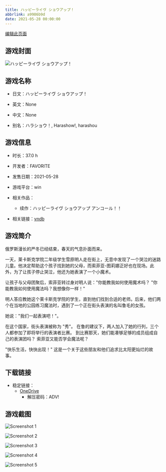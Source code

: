 ```yaml
---
title: ハッピーライヴ ショウアップ！
abbrlink: a9986b9d
date: 2021-05-28 00:00:00
---
```

[编辑此页面](https://github.com/ACG-3/ADV3-source/blob/main/source/_posts/games/%E3%83%8F%E3%83%83%E3%83%94%E3%83%BC%E3%83%A9%E3%82%A4%E3%83%B4%20%E3%82%B7%E3%83%A7%E3%82%A6%E3%82%A2%E3%83%83%E3%83%97%EF%BC%81.md)

## 游戏封面

![ハッピーライヴ ショウアップ！](https://pan.timero.xyz/onedrive/img_lib_001/%E3%83%8F%E3%83%83%E3%83%94%E3%83%BC%E3%83%A9%E3%82%A4%E3%83%B4%20%E3%82%B7%E3%83%A7%E3%82%A6%E3%82%A2%E3%83%83%E3%83%97%EF%BC%81_cover.avif)


## 游戏名称

- 日文：ハッピーライヴ ショウアップ！
- 英文：None
- 中文：None

- 别名：ハラショウ！, Harashow!, harashou


## 游戏信息

- 时长：37.0 h
- 开发者：FAVORITE
- 发售日期：2021-05-28
- 游戏平台：win
- 相关作品：
   - 续作：ハッピーライヴ ショウアップ アンコール！！

- 相关链接：[vndb](https://vndb.org/v29884)


## 游戏简介

俄罗斯漫长的严冬已经结束，春天的气息扑面而来。

一天，莱卡斯克学院二年级学生雪原明人走在街上，无意中发现了一个哭泣的迷路儿童。他决定帮助这个孩子找到她的父母，而索菲亚-图莉娜正好也在现场。此外，为了让孩子停止哭泣，他还为她表演了一个小魔术。

让孩子与父母团聚后，索菲亚转过身对明人说："你能教我如何使用魔术吗？
"你能教我如何使用魔法吗？我想像你一样！"

明人答应教她这个莱卡斯克学院的学生，直到他们找到合适的老师。后来，他们两个在当地的公园练习魔法时，遇到了一个正在街头表演的名叫鲁毛的女孩。

她说："我们一起表演吧！"。

在这个国家，街头表演被称为 "秀"。
在鲁的建议下，两人加入了她的行列，三个人都参加了即将举行的表演者比赛。
到比赛那天，她们能凑够足够的成员组成自己的表演团吗？
索菲亚又能否学会魔法呢？

"快乐生活，快快出现！"
这是一个关于这些朋友和他们追求比太阳更灿烂的故事。


## 下载链接

- 稳定链接：
    - [OneDrive](https://pan.timero.xyz/onedrive/adv_lib_001/%E3%83%8F%E3%83%83%E3%83%94%E3%83%BC%E3%83%A9%E3%82%A4%E3%83%B4%20%E3%82%B7%E3%83%A7%E3%82%A6%E3%82%A2%E3%83%83%E3%83%97%EF%BC%81)
        - 解压密码：ADV!



## 游戏截图


![Screenshot 1](https://pan.timero.xyz/onedrive/img_lib_001/%E3%83%8F%E3%83%83%E3%83%94%E3%83%BC%E3%83%A9%E3%82%A4%E3%83%B4%20%E3%82%B7%E3%83%A7%E3%82%A6%E3%82%A2%E3%83%83%E3%83%97%EF%BC%81_Screenshot_1.avif)

![Screenshot 2](https://pan.timero.xyz/onedrive/img_lib_001/%E3%83%8F%E3%83%83%E3%83%94%E3%83%BC%E3%83%A9%E3%82%A4%E3%83%B4%20%E3%82%B7%E3%83%A7%E3%82%A6%E3%82%A2%E3%83%83%E3%83%97%EF%BC%81_Screenshot_2.avif)

![Screenshot 3](https://pan.timero.xyz/onedrive/img_lib_001/%E3%83%8F%E3%83%83%E3%83%94%E3%83%BC%E3%83%A9%E3%82%A4%E3%83%B4%20%E3%82%B7%E3%83%A7%E3%82%A6%E3%82%A2%E3%83%83%E3%83%97%EF%BC%81_Screenshot_3.avif)

![Screenshot 4](https://pan.timero.xyz/onedrive/img_lib_001/%E3%83%8F%E3%83%83%E3%83%94%E3%83%BC%E3%83%A9%E3%82%A4%E3%83%B4%20%E3%82%B7%E3%83%A7%E3%82%A6%E3%82%A2%E3%83%83%E3%83%97%EF%BC%81_Screenshot_4.avif)

![Screenshot 5](https://pan.timero.xyz/onedrive/img_lib_001/%E3%83%8F%E3%83%83%E3%83%94%E3%83%BC%E3%83%A9%E3%82%A4%E3%83%B4%20%E3%82%B7%E3%83%A7%E3%82%A6%E3%82%A2%E3%83%83%E3%83%97%EF%BC%81_Screenshot_5.avif)

